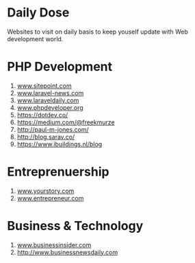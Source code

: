 # Daily Dose
Websites to visit on daily basis to keep youself update with Web development world.

# PHP Development
1) www.sitepoint.com <br />
2) www.laravel-news.com <br />
3) www.laraveldaily.com <br />
4) www.phpdeveloper.org <br />
5) https://dotdev.co/ <br />
6) https://medium.com/@freekmurze <br />
7) http://paul-m-jones.com/ <br />
8) http://blog.sarav.co/ <br />
9) https://www.ibuildings.nl/blog <br />


# Entreprenuership
1) www.yourstory.com <br />
2) www.entrepreneur.com  <br />

# Business & Technology
1) www.businessinsider.com <br />
2) http://www.businessnewsdaily.com <br />
